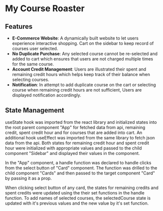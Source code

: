 # My Course Roaster

## Features

- **E-Commerce Website**: A dynamically built website to let users experience interactive shopping. Cart on the sidebar to keep record of courses user selected.
- **No Duplicate Purchase**: Any selected course cannot be re-selected and added to cart which ensures that users are not charged multiple times for the same course.
- **Account Credit Management**: Users are illustrated their spent and remaining credit hours which helps keep track of their balance when selecting courses.
- **Notification**: In attempt to add duplicate course on the cart or selecting course when remaining credit hours are not sufficient, Users are displayed notification accordingly.

## State Management

useState hook was imported from the react library and initialized states into the root parent component "App" for fetched data from api, remaining credit, spent credit hour and for courses that are added into cart. An additional hook useEffect was imported from the same library to fetch json data from the api. Both states for remaining credit hour and spent credit hour were initialized with appropriate values and passed to the child component "Sidebar" and displayed their values in the component.

In the "App" component, a handle function was declared to handle clicks from the select button of "Card" component. The function was drilled to the child component "Cards" and then passed to the target component "Card" by passing it as a prop.

When clicking select button of any card, the states for remaining credits and spent credits were updated using the their set functions in the handle function. To add names of selected courses, the selectedCourse state is updated with it's previous values and the new value by it's set function.
